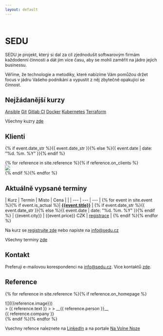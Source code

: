 ```yaml
---
layout: default
---
```


<div style="height: 10px;"></div>

# SEDU

SEDU je projekt, který si dal za cíl zjednodušit softwarovým firmám každodenní činnosti a dát jim více času, aby se mohli zaměřit na jádro jejich businessu.

Věříme, že technologie a metodiky, které nabízíme Vám pomůžou držet focus v jádru Vašeho podnikání a vypustit z něj zbytečně opakující se činnost.

## Nejžádanější kurzy

<div class="background">

<!-- <a href="/kurzy/aws.html" class="btn">Amazon Web Services (AWS)</a> -->
<a href="/kurzy/ansible.html" class="btn">Ansible</a>
<a href="/kurzy/git.html" class="btn">Git</a>
<a href="/kurzy/gitlab-ci.html" class="btn">Gitlab CI</a>
<a href="/kurzy/docker.html" class="btn">Docker</a>
<a href="/kurzy/kubernetes.html" class="btn">Kubernetes</a>
<a href="/kurzy/terraform.html" class="btn">Terraform</a>

</div>

Všechny kuzry [zde](/kurzy)

## Klienti
{% if event.date_str %}{{ event.date_str }}{% else %}{{ event.date | date: "%d. %m. %Y" }}{% endif %}

<div class="row">
{% for reference in site.reference %}{% if reference.on_clients %}
<div class="col-xs-2 align-middle" style="vertical-align:middle">
<img src="{{reference.image}}" style="vertical-align:middle">
</div>
{% endif %}{% endfor %}
</div>


## Aktuálně vypsané termíny

| Kurz | Termin | Misto | Cena | |
| --- | --- | --- |
{% for event in site.event %}{% if event.is_actual %}| [__{{event.title}}__]({{event.url}}) | {% if event.date_str %}{{ event.date_str }}{% else %}{{ event.date | date: "%d. %m. %Y" }}{% endif %} | {{event.city}} | {{event.price}} CZK | [registrace]({{event.url}}#registrace) |
{% endif %}{% endfor %}


Na kurz se [registrujte zde](/registrace.html) nebo napiste na <info@sedu.cz>

Všechny termíny [zde](/terminy)


## Kontakt

Preferuji e-mailovou korespondenci na <info@sedu.cz>. Více kontaktů [zde](/kontakt.html).


## Reference

{% for reference in site.reference %}{% if reference.on_homepage %}
<div class="row">
<div class="col-xs-2" markdown="1">
![]({{reference.image}})
</div>
<div class="col-xs-10" markdown="1">
> {{ reference.text }}
>
> __{{ reference.person }}__
<br />{{ reference.company }}

</div>
</div>
{% endif %}{% endfor %}

Vsechny refence naleznete na [LinkedIn](https://www.linkedin.com/in/ondrejsika/) a na portale [Na Volne Noze](https://navolnenoze.cz/prezentace/ondrej-sika/doporuceni/)

